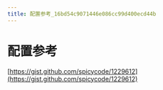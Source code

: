 ```yaml
---
title: 配置参考_16bd54c9071446e086cc99d400ecd44b
---
```


# 配置参考

[https://gist.github.com/spicycode/1229612](https://gist.github.com/spicycode/1229612)
